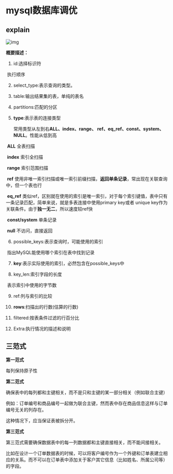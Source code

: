 # mysql数据库调优

## explain

![img](https://images2018.cnblogs.com/blog/512541/201808/512541-20180803142201303-545775900.png)

**概要描述：**

1. id:选择标识符

​	执行顺序

2. select_type:表示查询的类型。

3. table:输出结果集的表，单纯的表名

4. partitions:匹配的分区
5. **type**:表示表的连接类型

 	常用类型从左到右**ALL、index、range、 ref、eq_ref、const、system、NULL**。性能从低到高

​	**ALL** 全表扫描

​	**index** 索引全扫描

​	**range** 索引范围扫描

​	**ref** 使用非唯一索引扫描或唯一索引前缀扫描，**返回单条记录**，常出现在关联查询中，但一个表也行

​	**eq_ref** 类似ref，区别就在使用的索引是唯一索引，对于每个索引键值，表中只有一条记录匹配，简单来说，就是多表连接中使用primary key或者 unique key作为关联条件。由于**独一无二**，所以速度较ref快

​	**const/system** 单条记录

​	**null** 不访问，直接返回

6. possible_keys:表示查询时，可能使用的索引

​	指出MySQL能使用哪个索引在表中找到记录

7. **key**:表示实际使用的索引，必然包含在possible_keys中

8. key_len:索引字段的长度

​	表示索引中使用的字节数

9. ref:列与索引的比较

10. **rows**:扫描出的行数(估算的行数)
11. filtered:按表条件过滤的行百分比
12. Extra:执行情况的描述和说明

## 三范式

**第一范式**

每列保持原子性

**第二范式**

确保表中的每列都和主键相关，而不是只和主键的某一部分相关（例如联合主键）

例如：订单编号和商品编号一起做为联合主键，然而表中存在商品信息这样与订单编号无关的列存在。

这种情况下，应当保证表被拆分开。

**第三范式**

第三范式需要确保数据表中的每一列数据都和主键直接相关，而不能间接相关。

比如在设计一个订单数据表的时候，可以将客户编号作为一个外键和订单表建立相应的关系。而不可以在订单表中添加关于客户其它信息（比如姓名、所属公司等）的字段。